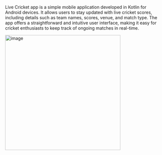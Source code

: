 Live Cricket app is a simple mobile application developed in Kotlin for Android devices. It allows users to stay updated with live cricket scores, including details such as team names, scores, venue, and match type. The app offers a straightforward and intuitive user interface, making it easy for cricket enthusiasts to keep track of ongoing matches in real-time.

<img width="373" alt="image" src="https://github.com/smritisinha24/Live-Cricket/assets/116907906/e7d4b963-e681-403e-9775-872d25710cc2">

